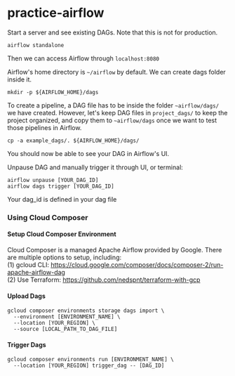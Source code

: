 # practice-airflow

Start a server and see existing DAGs. Note that this is not for production.
```
airflow standalone
```
Then we can access Airflow through `localhost:8080`


Airflow's home directory is `~/airflow` by default. We can create dags folder inside it.
```
mkdir -p ${AIRFLOW_HOME}/dags
```

To create a pipeline, a DAG file has to be inside the folder `~airflow/dags/` we have created. However, let's keep DAG files in `project_dags/` to keep the project organized, and copy them to `~airflow/dags` once we want to test those pipelines in Airflow.
```
cp -a example_dags/. ${AIRFLOW_HOME}/dags/
```

You should now be able to see your DAG in Airflow's UI.

Unpause DAG and manually trigger it through UI, or terminal:
```
airflow unpause [YOUR_DAG_ID]
airflow dags trigger [YOUR_DAG_ID]
```
Your dag_id is defined in your dag file

### Using Cloud Composer

#### Setup Cloud Composer Environment
Cloud Composer is a managed Apache Airflow provided by Google. There are multiple options to setup, including: <br>
(1) gcloud CLI: https://cloud.google.com/composer/docs/composer-2/run-apache-airflow-dag <br>
(2) Use Terraform: https://github.com/nedspnt/terraform-with-gcp

#### Upload Dags
```
gcloud composer environments storage dags import \
  --environment [ENVIRONMENT_NAME] \
  --location [YOUR_REGION] \
  --source [LOCAL_PATH_TO_DAG_FILE]
```

#### Trigger Dags
```
gcloud composer environments run [ENVIRONMENT_NAME] \
  --location [YOUR_REGION] trigger_dag -- [DAG_ID]
```